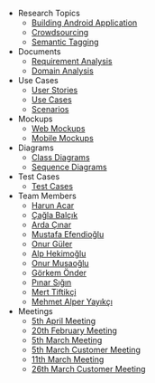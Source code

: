   * Research Topics
    * [Building Android Application](BuildingAndroidApplication.md)
    * [Crowdsourcing](Crowdsourcing.md)
    * [Semantic Tagging](SemanticTagging.md)
  * Documents
    * [Requirement Analysis](RequirementAnalysis.md)
    * [Domain Analysis](DomainAnalysis.md)
  * Use Cases
    * [User Stories](UserStories.md)
    * [Use Cases](UseCases.md)
    * [Scenarios](Scenarios.md)
  * Mockups
    * [Web Mockups](WebMockups.md)
    * [Mobile Mockups](MobileMockups.md)
  * Diagrams
    * [Class Diagrams](ClassDiagrams.md)
    * [Sequence Diagrams](SequenceDiagrams.md)
  * Test Cases
    * [Test Cases](TestCases.md)
  * Team Members
    * [Harun Acar](HarunAcar.md)
    * [Çağla Balçık](CaglaBalcik.md)
    * [Arda Çınar](ArdaCinar.md)
    * [Mustafa Efendioğlu](MustafaEfendioglu.md)
    * [Onur Güler](OnurGuler.md)
    * [Alp Hekimoğlu](AlpHekimoglu.md)
    * [Onur Musaoğlu](OnurMusaoglu.md)
    * [Görkem Önder](GorkemOnder.md)
    * [Pınar Sığın](PinarSigin.md)
    * [Mert Tiftikçi](MertTiftikci.md)
    * [Mehmet Alper Yayıkçı](MehmetAlperYayikci.md)
  * Meetings
    * [5th April Meeting](5thAprilMeeting.md)
    * [20th February Meeting](20thFebMeeting.md)
    * [5th March Meeting](5thMarchMeeting.md)
    * [5th March Customer Meeting](CustomerMeetMarch5th.md)
    * [11th March Meeting](11thMarchMeeting.md)
    * [26th March Customer Meeting](26thMarchCustomerMeeting.md)